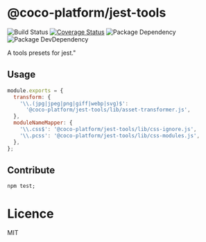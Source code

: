# @coco-platform/jest-tools

![Build Status](https://img.shields.io/travis/coco-platform/jest-tools/master.svg?style=flat)
[![Coverage Status](https://coveralls.io/repos/github/coco-platform/jest-tools/badge.svg?branch=master)](https://coveralls.io/github/coco-platform/jest-tools?branch=master)
![Package Dependency](https://david-dm.org/coco-platform/jest-tools.svg?style=flat)
![Package DevDependency](https://david-dm.org/coco-platform/jest-tools/dev-status.svg?style=flat)

A tools presets for jest."

## Usage

```javascript
module.exports = {
  transform: {
    '\\.(jpg|jpeg|png|giff|webp|svg)$':
      '@coco-platform/jest-tools/lib/asset-transformer.js',
  },
  moduleNameMapper: {
    '\\.css$': '@coco-platform/jest-tools/lib/css-ignore.js',
    '\\.pcss': '@coco-platform/jest-tools/lib/css-modules.js',
  },
};
```

## Contribute

```shell
npm test;
```

# Licence

MIT

